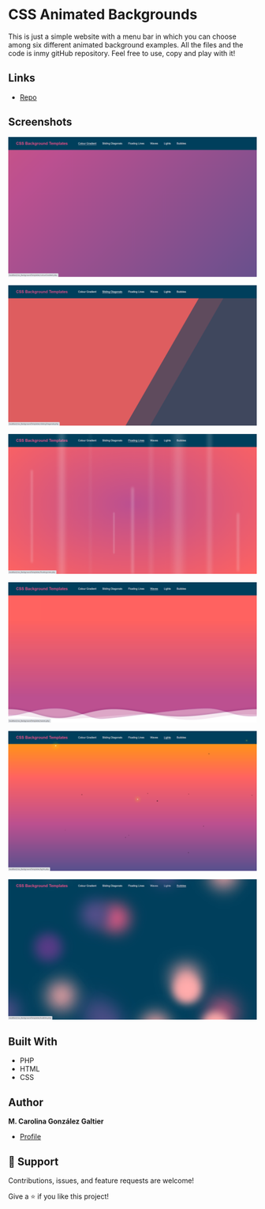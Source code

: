 # CSS Animated Backgrounds

This is just a simple website with a menu bar in which you can choose among six different animated background examples. All the files and the code is inmy gitHub repository. Feel free to use, copy and play with it!

## Links

- [Repo](https://github.com/carogaltier/css_BackgroundTemplates> "<CSS animated Backgrounds> Repo")


## Screenshots

![](/screenshots/1.png "Colour Gradient")

![](/screenshots/2.png "Sliding Diagonals")

![](/screenshots/3.png "Floating Lines")

![](/screenshots/4.png "Waves")

![](/screenshots/5.png "Lights")

![](/screenshots/6.png "Bubbles")


## Built With
- PHP
- HTML
- CSS

## Author

**M. Carolina González Galtier**

- [Profile](https://github.com/carogaltier "Carolina Galtier")

## 🤝 Support

Contributions, issues, and feature requests are welcome!

Give a ⭐️ if you like this project!
